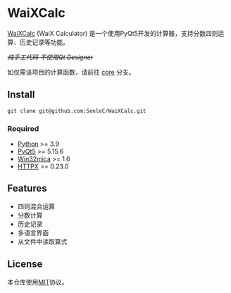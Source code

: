 # WaiXCalc

[WaiXCalc](https://github.com/SeeleC/WaiXCalc) (WaiX Calculator) 是一个使用PyQt5开发的计算器，支持分数四则运算、历史记录等功能。

*~~纯手工代码 不使用Qt Designer~~*

如仅需该项目的计算函数，请前往 [core](https://github.com/SeeleC/WaiXCalc/tree/core) 分支。

## Install

    git clone git@github.com:SeeleC/WaiXCalc.git

### Required

- [Python](https://www.python.org/) >= 3.9
- [PyQt5](https://www.riverbankcomputing.com/software/pyqt/) >= 5.15.6
- [Win32mica](https://github.com/martinet101/win32mica) >= 1.6
- [HTTPX](https://www.python-httpx.org/) >= 0.23.0

## Features

- 四则混合运算
- 分数计算
- 历史记录
- 多语言界面
- 从文件中读取算式

## License

本仓库使用[MIT](LICENSE)协议。